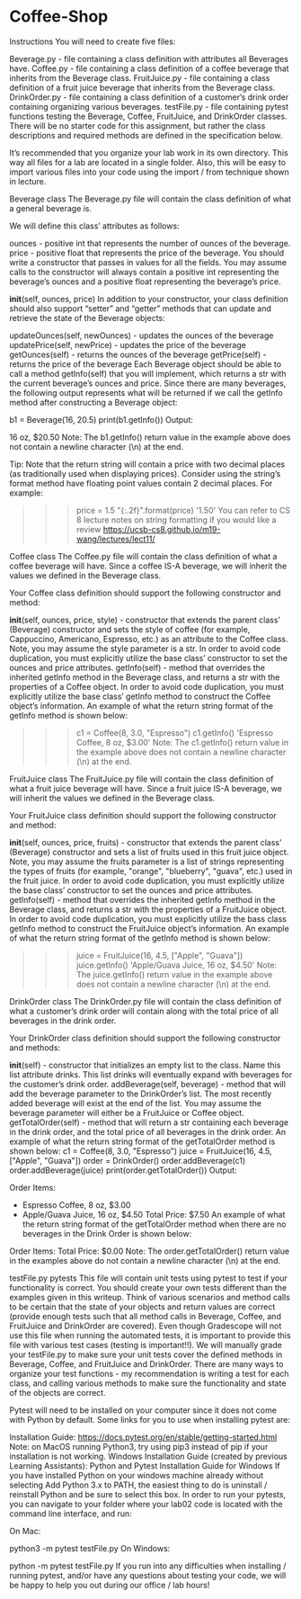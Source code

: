 # Coffee-Shop
Instructions
You will need to create five files:

Beverage.py - file containing a class definition with attributes all Beverages have.
Coffee.py - file containing a class definition of a coffee beverage that inherits from the Beverage class.
FruitJuice.py - file containing a class definition of a fruit juice beverage that inherits from the Beverage class.
DrinkOrder.py - file containing a class definition of a customer’s drink order containing organizing various beverages.
testFile.py - file containing pytest functions testing the Beverage, Coffee, FruitJuice, and DrinkOrder classes.
There will be no starter code for this assignment, but rather the class descriptions and required methods are defined in the specification below.

It’s recommended that you organize your lab work in its own directory. This way all files for a lab are located in a single folder. Also, this will be easy to import various files into your code using the import / from technique shown in lecture.

Beverage class
The Beverage.py file will contain the class definition of what a general beverage is.

We will define this class’ attributes as follows:

ounces - positive int that represents the number of ounces of the beverage.
price - positive float that represents the price of the beverage.
You should write a constructor that passes in values for all the fields. You may assume calls to the constructor will always contain a positive int representing the beverage’s ounces and a positive float representing the beverage’s price.

__init__(self, ounces, price)
In addition to your constructor, your class definition should also support “setter” and “getter” methods that can update and retrieve the state of the Beverage objects:

updateOunces(self, newOunces) - updates the ounces of the beverage
updatePrice(self, newPrice) - updates the price of the beverage
getOunces(self) - returns the ounces of the beverage
getPrice(self) - returns the price of the beverage
Each Beverage object should be able to call a method getInfo(self) that you will implement, which returns a str with the current beverage’s ounces and price. Since there are many beverages, the following output represents what will be returned if we call the getInfo method after constructing a Beverage object:

b1 = Beverage(16, 20.5)
print(b1.getInfo())
Output:

16 oz, $20.50
Note: The b1.getInfo() return value in the example above does not contain a newline character (\n) at the end.

Tip: Note that the return string will contain a price with two decimal places (as traditionally used when displaying prices). Consider using the string’s format method have floating point values contain 2 decimal places. For example:

>>> price = 1.5
>>> "{:.2f}".format(price)
'1.50'
You can refer to CS 8 lecture notes on string formatting if you would like a review https://ucsb-cs8.github.io/m19-wang/lectures/lect11/

Coffee class
The Coffee.py file will contain the class definition of what a coffee beverage will have. Since a coffee IS-A beverage, we will inherit the values we defined in the Beverage class.

Your Coffee class definition should support the following constructor and method:

__init__(self, ounces, price, style) - constructor that extends the parent class’ (Beverage) constructor and sets the style of coffee (for example, Cappuccino, Americano, Espresso, etc.) as an attribute to the Coffee class. Note, you may assume the style parameter is a str. In order to avoid code duplication, you must explicitly utilize the base class’ constructor to set the ounces and price attributes.
getInfo(self) - method that overrides the inherited getInfo method in the Beverage class, and returns a str with the properties of a Coffee object. In order to avoid code duplication, you must explicitly utilize the base class’ getInfo method to construct the Coffee object’s information. An example of what the return string format of the getInfo method is shown below:
>>> c1 = Coffee(8, 3.0, "Espresso")
>>> c1.getInfo()
'Espresso Coffee, 8 oz, $3.00'
Note: The c1.getInfo() return value in the example above does not contain a newline character (\n) at the end.

FruitJuice class
The FruitJuice.py file will contain the class definition of what a fruit juice beverage will have. Since a fruit juice IS-A beverage, we will inherit the values we defined in the Beverage class.

Your FruitJuice class definition should support the following constructor and method:

__init__(self, ounces, price, fruits) - constructor that extends the parent class’ (Beverage) constructor and sets a list of fruits used in this fruit juice object. Note, you may assume the fruits parameter is a list of strings representing the types of fruits (for example, "orange", "blueberry", "guava", etc.) used in the fruit juice. In order to avoid code duplication, you must explicitly utilize the base class’ constructor to set the ounces and price attributes.
getInfo(self) - method that overrides the inherited getInfo method in the Beverage class, and returns a str with the properties of a FruitJuice object. In order to avoid code duplication, you must explicitly utilize the bass class getInfo method to construct the FruitJuice object’s information. An example of what the return string format of the getInfo method is shown below:
>>> juice = FruitJuice(16, 4.5, ["Apple", "Guava"])
>>> juice.getInfo()
'Apple/Guava Juice, 16 oz, $4.50'
Note: The juice.getInfo() return value in the example above does not contain a newline character (\n) at the end.

DrinkOrder class
The DrinkOrder.py file will contain the class definition of what a customer’s drink order will contain along with the total price of all beverages in the drink order.

Your DrinkOrder class definition should support the following constructor and methods:

__init__(self) - constructor that initializes an empty list to the class. Name this list attribute drinks. This list drinks will eventually expand with beverages for the customer’s drink order.
addBeverage(self, beverage) - method that will add the beverage parameter to the DrinkOrder’s list. The most recently added beverage will exist at the end of the list. You may assume the beverage parameter will either be a FruitJuice or Coffee object.
getTotalOrder(self) - method that will return a str containing each beverage in the drink order, and the total price of all beverages in the drink order. An example of what the return string format of the getTotalOrder method is shown below:
c1 = Coffee(8, 3.0, "Espresso")
juice = FruitJuice(16, 4.5, ["Apple", "Guava"])
order = DrinkOrder()
order.addBeverage(c1)
order.addBeverage(juice)
print(order.getTotalOrder())
Output:

Order Items:
* Espresso Coffee, 8 oz, $3.00
* Apple/Guava Juice, 16 oz, $4.50
Total Price: $7.50
An example of what the return string format of the getTotalOrder method when there are no beverages in the Drink Order is shown below:

Order Items:
Total Price: $0.00
Note: The order.getTotalOrder() return value in the examples above do not contain a newline character (\n) at the end.

testFile.py pytests
This file will contain unit tests using pytest to test if your functionality is correct. You should create your own tests different than the examples given in this writeup. Think of various scenarios and method calls to be certain that the state of your objects and return values are correct (provide enough tests such that all method calls in Beverage, Coffee, and FruitJuice and DrinkOrder are covered). Even though Gradescope will not use this file when running the automated tests, it is important to provide this file with various test cases (testing is important!!). We will manually grade your testFile.py to make sure your unit tests cover the defined methods in Beverage, Coffee, and FruitJuice and DrinkOrder. There are many ways to organize your test functions - my recommendation is writing a test for each class, and calling various methods to make sure the functionality and state of the objects are correct.

Pytest will need to be installed on your computer since it does not come with Python by default. Some links for you to use when installing pytest are:

Installation Guide: https://docs.pytest.org/en/stable/getting-started.html
Note: on MacOS running Python3, try using pip3 instead of pip if your installation is not working.
Windows Installation Guide (created by previous Learning Assistants): Python and Pytest Installation Guide for Windows
If you have installed Python on your windows machine already without selecting Add Python 3.x to PATH, the easiest thing to do is uninstall / reinstall Python and be sure to select this box.
In order to run your pytests, you can navigate to your folder where your lab02 code is located with the command line interface, and run:

On Mac:

python3 -m pytest testFile.py
On Windows:

python -m pytest testFile.py
If you run into any difficulties when installing / running pytest, and/or have any questions about testing your code, we will be happy to help you out during our office / lab hours!
